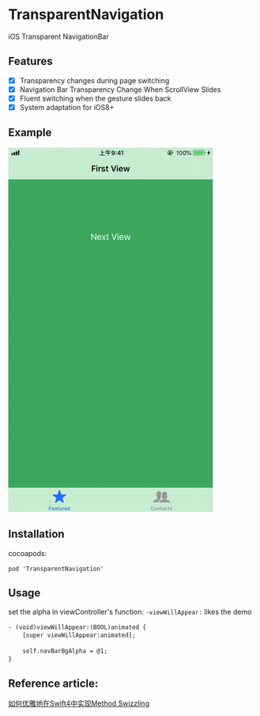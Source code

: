# TransparentNavigation
iOS Transparent NavigationBar

## Features

- [x] Transparency changes during page switching
- [x] Navigation Bar Transparency Change When ScrollView Slides
- [x] Fluent switching when the gesture slides back
- [x] System adaptation for iOS8+

## Example

![example](https://github.com/a1049145827/TransparentNavigation/raw/master/TransparentNavigation.gif)

## Installation

cocoapods:

```
pod 'TransparentNavigation'
```

## Usage

set the alpha in viewController's function: `-viewWillAppear:` likes the demo

```objc
- (void)viewWillAppear:(BOOL)animated {
    [super viewWillAppear:animated];
    
    self.navBarBgAlpha = @1;
}
```



## Reference article:

[如何优雅地在Swift4中实现Method Swizzling](http://blog.yaoli.site/post/%E5%A6%82%E4%BD%95%E4%BC%98%E9%9B%85%E5%9C%B0%E5%9C%A8Swift4%E4%B8%AD%E5%AE%9E%E7%8E%B0Method-Swizzling)

